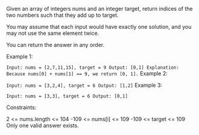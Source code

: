 Given an array of integers nums and an integer target, return indices of the two numbers such that they add up to target.

You may assume that each input would have exactly one solution, and you may not use the same element twice.

You can return the answer in any order.



Example 1:

`Input: nums = [2,7,11,15], target = 9
Output: [0,1]
Explanation: Because nums[0] + nums[1] == 9, we return [0, 1].`
Example 2:

`Input: nums = [3,2,4], target = 6
Output: [1,2]`
Example 3:

`Input: nums = [3,3], target = 6
Output: [0,1]`


Constraints:

2 <= nums.length <= 104
-109 <= nums[i] <= 109
-109 <= target <= 109
Only one valid answer exists.
